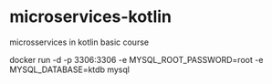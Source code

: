 # microservices-kotlin
microsservices in kotlin basic course


docker run -d -p 3306:3306 -e MYSQL_ROOT_PASSWORD=root -e MYSQL_DATABASE=ktdb mysql
